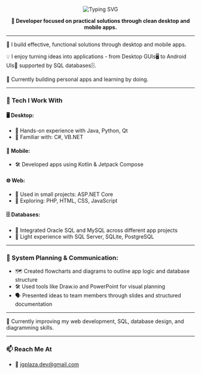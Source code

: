 <p align="center">
  <img src="https://readme-typing-svg.demolab.com?font=Fira+Code&size=24&pause=1000&center=true&vCenter=true&width=435&lines=Hello+%F0%9F%91%8B+I'm+John+Plaza" alt="Typing SVG" />
</p>

<p align="center">
  <strong>🔧 Developer focused on practical solutions through clean desktop and mobile apps.</strong>
</p>


---

🎯 I build effective, functional solutions through desktop and mobile apps.  

💡 I enjoy turning ideas into applications - from Desktop GUIs🖥️ to Android UIs📱 supported by SQL databases🗄️.

🔭 Currently building personal apps and learning by doing.


---

### 🧰 Tech I Work With

#### 🖥️ Desktop: 
  - 🧪 Hands-on experience with Java, Python, Qt  
  - 🧩 Familiar with: C#, VB.NET

#### 📱 Mobile:
  - 🛠️ Developed apps using Kotlin & Jetpack Compose  

#### 🌐 Web:
  - 🧪 Used in small projects: ASP.NET Core  
  - 🧩 Exploring: PHP, HTML, CSS, JavaScript  

#### 🗄️ Databases:
  - 💪 Integrated Oracle SQL and MySQL across different app projects
  - 🧩 Light experience with SQL Server, SQLite, PostgreSQL


---

### 🧱 System Planning & Communication:
- 🗺️ Created flowcharts and diagrams to outline app logic and database structure  
- 🛠️ Used tools like Draw.io and PowerPoint for visual planning  
- 🗣️ Presented ideas to team members through slides and structured documentation


---

🌱 Currently improving my web development, SQL, database design, and diagramming skills.


---

### 📫 Reach Me At

- 📧 [jgplaza.dev@gmail.com](mailto:jgplaza.dev@gmail.com)
